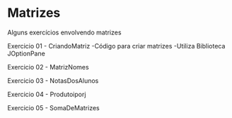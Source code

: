 # Matrizes
Alguns exercícios envolvendo matrizes


Exercicio 01 - CriandoMatriz
  -Código para criar matrizes
  -Utiliza Biblioteca JOptionPane

Exercicio 02 - MatrizNomes

Exercicio 03 - NotasDosAlunos

Exercicio 04 - Produtoiporj

Exercicio 05 - SomaDeMatrizes

